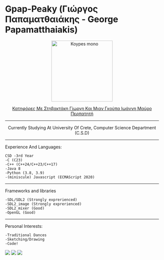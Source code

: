 # Gpap-Peaky (Γιώργος Παπαματθαιάκης - George Papamatthaiakis)

<p align="center">
    <img width="200" src="https://i.ytimg.com/vi/BJSd2XsbIJw/maxresdefault.jpg" alt="Koypes mono">
</p>

<p align="center">
    <a href="https://www.youtube.com/watch?v=uPKDOrGTFVU">Κατηφόρες Με Στηβακτάκη Γίωργη Και Μιαν Γκούπα Ιωάννη Μαύρο Περπατητή</a>
</p>

---

<p align="center">
    Currently Studying At University Of Crete, Computer Science Department (C.S.D)
</p>

---
Experience And Languages:
```
CSD -3rd Year
-C (C23)
-C++ (C++24/C++23/C++17)
-Java 8
-Python (3.8, 3.9)
-(miniscule) Javascript (ECMAScript 2020)
```

---

Frameworks and libraries
```
-SDL/SDL2 (Strongly exprerienced)
-SDL2_image (Strongly exprerienced)
-SDL2_mixer (Good)
-OpenGL (Good)
```
---

Personal Interests:
```
-Traditional Dances
-Sketching/Drawing
-Code!
```
![](http://github-profile-summary-cards.vercel.app/api/cards/profile-details?username=GpapPeaky&theme=ayu_mirage) 
![](http://github-profile-summary-cards.vercel.app/api/cards/repos-per-language?username=GpapPeaky&theme=ayu_mirage) 
![](http://github-profile-summary-cards.vercel.app/api/cards/most-commit-language?username=GpapPeaky&theme=ayu_mirage) 
